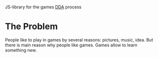 JS-library for the games [DDA](http://en.wikipedia.org/wiki/Dynamic_game_difficulty_balancing) process


The Problem
===========

People like to play in games by several reasons: pictures, music, idea. But there is main reason why people like games. Games allow to learn something new.

